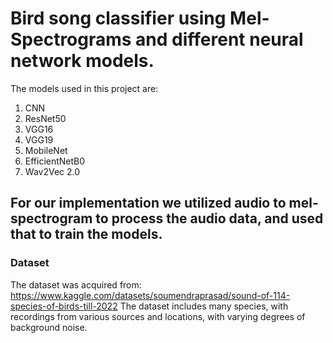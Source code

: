 # Bird song classifier using Mel-Spectrograms and different neural network models.
The models used in this project are: 
1. CNN
2. ResNet50
3. VGG16
4. VGG19
5. MobileNet
6. EfficientNetB0
7. Wav2Vec 2.0

For our implementation we utilized **audio to mel-spectrogram** to process the audio data, and used that to train the models. 
---
### Dataset

The dataset was acquired from:
https://www.kaggle.com/datasets/soumendraprasad/sound-of-114-species-of-birds-till-2022
The dataset includes many species, with recordings from various sources and locations, with varying degrees of background noise.
